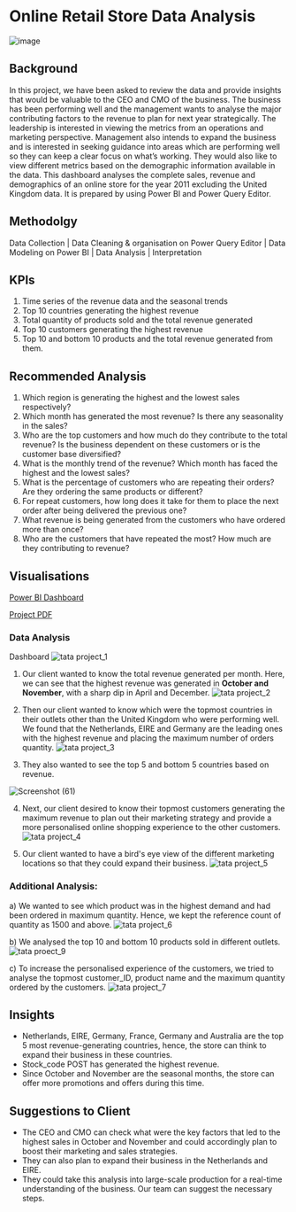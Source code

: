 # Online Retail Store Data Analysis

![image](https://github.com/HafshaWahab/Online-Retail-Store-Data-Analysis/assets/152807534/2722eda9-54f2-41e3-ada8-c828d3412d90)

## Background
In this project, we have been asked to review the data and provide insights that would be valuable to the CEO and CMO of the business. The business has been performing well and the management wants to analyse the major contributing factors to the revenue to plan for next year strategically. The leadership is interested in viewing the metrics from an operations and marketing perspective. Management also intends to expand the business and is interested in seeking guidance into areas which are performing well so they can keep a clear focus on what’s working. They would also like to view different metrics based on the demographic information available in the data. This dashboard analyses the complete sales, revenue and demographics of an online store for the year 2011 excluding the United Kingdom data. It is prepared by using Power BI and Power Query Editor.

## Methodolgy
Data Collection | Data Cleaning & organisation on Power Query Editor | Data Modeling on Power BI | Data Analysis | Interpretation

## KPIs 
1. Time series of the revenue data and the seasonal trends
2. Top 10 countries generating the highest revenue
3. Total quantity of products sold and the total revenue generated
4. Top 10 customers generating the highest revenue
5. Top 10 and bottom 10 products and the total revenue generated from them.

## Recommended Analysis
1)	Which region is generating the highest and the lowest sales respectively?
2)	Which month has generated the most revenue? Is there any seasonality in the sales?
3)	Who are the top customers and how much do they contribute to the total revenue? Is the business dependent on these customers or is the customer base diversified?
4)	What is the monthly trend of the revenue? Which month has faced the highest and the lowest sales?
5)	What is the percentage of customers who are repeating their orders? Are they ordering the same products or different?
6)	For repeat customers, how long does it take for them to place the next order after being delivered the previous one?
7)	What revenue is being generated from the customers who have ordered more than once?
8)	Who are the customers that have repeated the most? How much are they contributing to revenue?

## Visualisations
[Power BI Dashboard](https://github.com/HafshaWahab/Images/blob/main/TATA%20Project_Final.pbix)

[Project PDF](https://github.com/HafshaWahab/Images/blob/main/TATA%20Project%20Ppt_PDF.pdf)

### Data Analysis
Dashboard
![tata project_1](https://github.com/HafshaWahab/Online-Retail-Store-Data-Analysis/assets/152807534/859774ce-a315-432c-b9f9-db3321d18631)

1) Our client wanted to know the total revenue generated per month.
Here, we can see that the highest revenue was generated in **October and November**, with a sharp dip in April and December.
![tata project_2](https://github.com/HafshaWahab/Online-Retail-Store-Data-Analysis/assets/152807534/fb75aff3-2da2-4cbc-80b3-d9a63ccfa956)

2) Then our client wanted to know which were the topmost countries in their outlets other than the United Kingdom who were performing well. We found that the Netherlands, EIRE and Germany are the leading ones with the highest revenue and placing the maximum number of orders quantity.
![tata project_3](https://github.com/HafshaWahab/Online-Retail-Store-Data-Analysis/assets/152807534/0566ef3d-d4fe-4fa1-b202-4efeaf20b0a0)

3) They also wanted to see the top 5 and bottom 5 countries based on revenue.

![Screenshot (61)](https://github.com/HafshaWahab/Online-Retail-Store-Data-Analysis/assets/152807534/bee2c86e-4a3f-4098-99e3-40d82cbca4be)

4) Next, our client desired to know their topmost customers generating the maximum revenue to plan out their marketing strategy and provide a more personalised online shopping experience to the other customers.
![tata project_4](https://github.com/HafshaWahab/Online-Retail-Store-Data-Analysis/assets/152807534/7a09c9f6-b19d-422d-aca0-15f2b6435477)

5) Our client wanted to have a bird's eye view of the different marketing locations so that they could expand their business.
![tata project_5](https://github.com/HafshaWahab/Online-Retail-Store-Data-Analysis/assets/152807534/8c319e66-95fe-43ac-baa1-71724a67fdf6)

### Additional Analysis:

a) We wanted to see which product was in the highest demand and had been ordered in  maximum quantity. Hence, we kept the reference count of quantity as 1500 and above.
![tata project_6](https://github.com/HafshaWahab/Online-Retail-Store-Data-Analysis/assets/152807534/a99c253c-5e42-4f36-b473-97fa6a5efcfe)

b) We analysed the top 10 and bottom 10 products sold in different outlets.
![tata proect_9](https://github.com/HafshaWahab/Online-Retail-Store-Data-Analysis/assets/152807534/f84eb37b-d28a-47ed-8bc3-309bb40e1be7)

c) To increase the personalised experience of the customers, we tried to analyse the topmost customer_ID, product name and the maximum quantity ordered by the customers.
![tata project_7](https://github.com/HafshaWahab/Online-Retail-Store-Data-Analysis/assets/152807534/e565a556-19e5-47b0-8251-9b7d3c2db075)
## Insights
* Netherlands, EIRE, Germany, France, Germany and Australia are the top 5 most revenue-generating countries, hence, the store can think to expand their business in these countries.
* Stock_code POST has generated the highest revenue.
* Since October and November are the seasonal months, the store can offer more promotions and offers during this time.

## Suggestions to Client
* The CEO and CMO can check what were the key factors that led to the highest sales in October and November and could accordingly plan to boost their marketing and sales strategies.
* They can also plan to expand their business in the Netherlands and EIRE.
* They could take this analysis into large-scale production for a real-time understanding of the business. Our team can suggest the necessary steps. 


